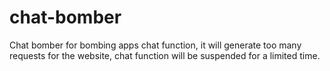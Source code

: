 # chat-bomber
Chat bomber for bombing apps chat function, it will generate too many requests for the website, chat function will be suspended for a limited time.

